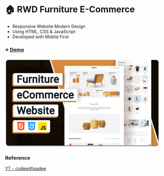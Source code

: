 # :house: RWD Furniture E-Commerce

- Responsive Website Modern Design
- Using HTML, CSS & JavaScript
- Developed with Mobile First

### :star: [Demo](https://fakestandard.github.io/responsive-furniture-ecommerce/)

![COVER](./preview.png)

### Reference
[YT - codewithsadee](https://www.youtube.com/watch?v=NK8Cif0dAoM)
